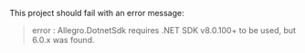 This project should fail with an error message:

> error : Allegro.DotnetSdk requires .NET SDK v8.0.100+ to be used, but 6.0.x was found.
